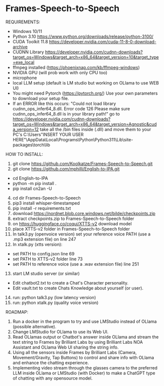 # Frames-Speech-to-Speech
REQUIREMENTS:

- Windows 10/11 
- Python 3.10 https://www.python.org/downloads/release/python-3100/
- CUDA Toolkit 11.8 https://developer.nvidia.com/cuda-11-8-0-download-archive
- CUDNN Library https://developer.nvidia.com/cudnn-downloads?target_os=Windows&target_arch=x86_64&target_version=10&target_type=exe_local
- ffmpeg installed (https://phoenixnap.com/kb/ffmpeg-windows)
- NVIDIA GPU (will prob work with only CPU too)
- microphone
- local LLM setup (default is LM studio but working on OLlama to use WEB UI)
- You might need Pytorch (https://pytorch.org/) Use your own parameters to download your setup file.
- If an ERROR like this occurs: "Could not load library cudnn_ops_infer64_8.dll. Error code 126
  Please make sure cudnn_ops_infer64_8.dll is in your library path!"
  go to https://developer.nvidia.com/cudnn-downloads?target_os=Windows&target_arch=x86_64&target_version=Agnostic&cuda_version=12 take all the /bin files inside (.dll) and move them to
  your PC's C:\Users\"INSERT YOUR USER HERE"\AppData\Local\Programs\Python\Python311\Lib\site-packages\torch\lib

HOW TO INSTALL:

1. git clone https://github.com/Koolkatze/Frames-Speech-to-Speech.git
2. git clone https://github.com/mphilli/English-to-IPA.git
- cd English-to-IPA
- python -m pip install .
- pip install cn2an -U
4. cd dir Frames-Speech-to-Speech
5. pip3 install whisper-timestamped
6. pip install -r requirements.txt
7. download https://nordnet.blob.core.windows.net/bilde/checkpoints.zip
8. extract checkpoints.zip to Frames-Speech-to-Speech folder
9. on https://huggingface.co/coqui/XTTS-v2 download model
10. place XTTS-v2 folder in Frames-Speech-to-Speech folder
11. In talk3.py (openvoice version) set your reference voice PATH (use a .mp3 extension file) on line 247
12. In xtalk.py (xtts version):
- set PATH to config.json line 69
- set PATH to XTTS-v2 folder line 73
- set PATH to reference voice (use a .wav extension file) line 251
13. start LM studio server (or similar)
- Edit chatbot2.txt to create a Chat's Character personality.
- Edit vault.txt to create Chats Knowledge about yourself (or user).
14. run: python talk3.py (low latency version)
15. run: python xtalk.py (quality voice version)

ROADMAP:

1. Run a docker in the program to try and use LMStudio instead of OLlama (possible alternative).
2. Change LMStudio for OLlama to use its Web UI.
3. Read OLlamas output or Chatbot's answer inside OLlama and stream the text string to Frames by Brilliant Labs by using Brilliant Labs NOA Assistant and OLlama Web UI sharing the string info.
4. Using all the sensors inside Frames by Brilliant Labs (Camera, Movement/Gravity, Tap Buttons) to control and share info with OLlama and enhance the chatting experience.
5. Implementing video stream through the glasses camera to the preferred LLM inside OLlama or LMStudio (with Docker) to make a ChatGPT type of chatting with any opensource model.

